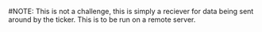 #NOTE:
This is not a challenge, this is simply a reciever for data being sent around by the ticker.
This is to be run on a remote server.
